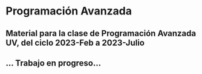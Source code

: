 # Programación Avanzada
## Material para la clase de Programación Avanzada UV, del ciclo 2023-Feb a 2023-Julio
## ... Trabajo en progreso...
